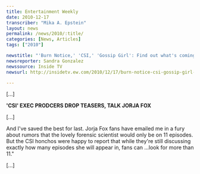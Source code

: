 ```yaml
---
title: Entertainment Weekly
date: 2010-12-17
transcriber: "Mika A. Epstein"
layout: news
permalink: /news/2010/:title/
categories: [News, Articles]
tags: ["2010"]

newstitle: "'Burn Notice,' 'CSI,' 'Gossip Girl': Find out what's coming up next in the Spoiler Room  "
newsreporter: Sandra Gonzalez
newssource: Inside TV
newsurl: http://insidetv.ew.com/2010/12/17/burn-notice-csi-gossip-girl-spoilers/

---
```


[...]

**'CSI' EXEC PRODCERS DROP TEASERS, TALK JORJA FOX**

[...]

And I've saved the best for last. Jorja Fox fans have emailed me in a fury about rumors that the lovely forensic scientist would only be on 11 episodes. But the CSI honchos were happy to report that while they're still discussing exactly how many episodes she will appear in, fans can ...look for more than 11."

[...]
